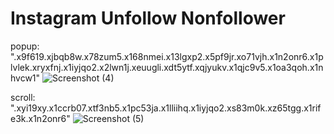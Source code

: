 # Instagram Unfollow Nonfollower

popup: ".x9f619.xjbqb8w.x78zum5.x168nmei.x13lgxp2.x5pf9jr.xo71vjh.x1n2onr6.x1plvlek.xryxfnj.x1iyjqo2.x2lwn1j.xeuugli.xdt5ytf.xqjyukv.x1qjc9v5.x1oa3qoh.x1nhvcw1"
![Screenshot (4)](https://github.com/user-attachments/assets/60e6fa7f-345e-4bdf-b89c-e9a6a3e9cca4)

scroll: ".xyi19xy.x1ccrb07.xtf3nb5.x1pc53ja.x1lliihq.x1iyjqo2.xs83m0k.xz65tgg.x1rife3k.x1n2onr6"
![Screenshot (5)](https://github.com/user-attachments/assets/e566082e-4fb4-45ad-b781-640c18e46f9e)
